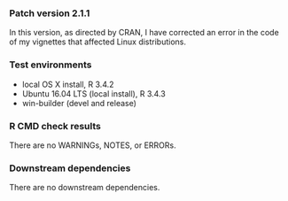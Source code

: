 ### Patch version 2.1.1
In this version, as directed by CRAN, I have corrected an error in the code of my vignettes that affected Linux distributions.

### Test environments
* local OS X install, R 3.4.2
* Ubuntu 16.04 LTS (local install), R 3.4.3
* win-builder (devel and release)

### R CMD check results
There are no WARNINGs, NOTES, or ERRORs.

### Downstream dependencies
There are no downstream dependencies. 

